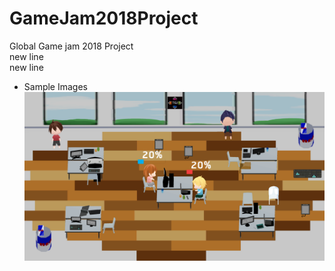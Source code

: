 # GameJam2018Project
Global Game jam 2018 Project <br>
new line <br>
new line
- Sample Images
![img](screenshots/Game1.png)
